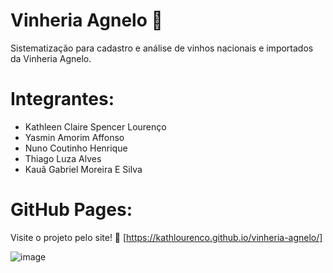 # Vinheria Agnelo 🍷 
Sistematização para cadastro e análise de vinhos nacionais e importados da Vinheria Agnelo.

# Integrantes:
 * Kathleen Claire Spencer Lourenço  
 * Yasmin Amorim Affonso  
 * Nuno Coutinho Henrique  
 * Thiago Luza Alves  
 * Kauã Gabriel Moreira E Silva  

# GitHub Pages:
Visite o projeto pelo site! 
🔗 [https://kathlourenco.github.io/vinheria-agnelo/] 

![image](https://github.com/user-attachments/assets/798d9ad9-b8e6-4525-95ac-3dcf3eed4ebe)

